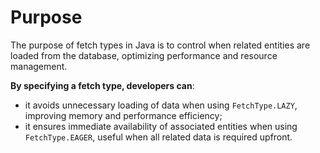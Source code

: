 # Purpose
The purpose of fetch types in Java is to control when related entities
are loaded from the database, optimizing performance and resource management.

**By specifying a fetch type, developers can**:
- it avoids unnecessary loading of data when using `FetchType.LAZY`, improving memory and performance efficiency;
- it ensures immediate availability of associated entities when using
`FetchType.EAGER`, useful when all related data is required upfront.